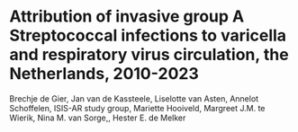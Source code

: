 # Attribution of invasive group A Streptococcal infections to varicella and respiratory virus circulation, the Netherlands, 2010-2023

Brechje de Gier, Jan van de Kassteele, Liselotte van Asten, Annelot Schoffelen, ISIS-AR study group, Mariette Hooiveld, Margreet J.M. te Wierik, Nina M. van Sorge,, Hester E. de Melker
